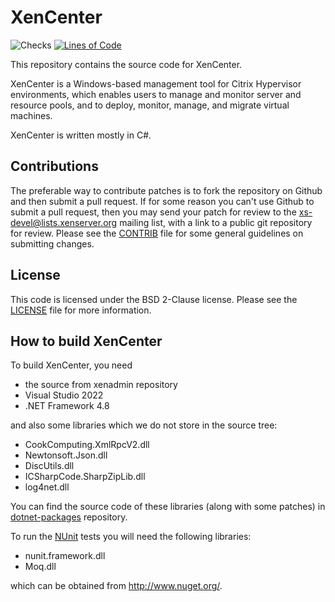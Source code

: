 XenCenter
=========

![Checks](https://github.com/xenserver/xenadmin/actions/workflows/main.yml/badge.svg)
[![Lines of Code](https://tokei.rs/b1/github/xenserver/xenadmin)](https://github.com/xenserver/xenadmin)

This repository contains the source code for XenCenter.

XenCenter is a Windows-based management tool for Citrix Hypervisor environments,
which enables users to manage and monitor server and resource pools,
and to deploy, monitor, manage, and migrate virtual machines.

XenCenter is written mostly in C#.

Contributions
-------------

The preferable way to contribute patches is to fork the repository on Github and
then submit a pull request. If for some reason you can't use Github to submit a
pull request, then you may send your patch for review to the
xs-devel@lists.xenserver.org mailing list, with a link to a public git repository
for review. Please see the [CONTRIB](CONTRIB) file for some general guidelines
on submitting changes.

License
-------

This code is licensed under the BSD 2-Clause license. Please see the
[LICENSE](LICENSE) file for more information.

How to build XenCenter
----------------------

To build XenCenter, you need

* the source from xenadmin repository
* Visual Studio 2022
* .NET Framework 4.8

and also some libraries which we do not store in the source tree:

* CookComputing.XmlRpcV2.dll
* Newtonsoft.Json.dll
* DiscUtils.dll
* ICSharpCode.SharpZipLib.dll
* log4net.dll

You can find the source code of these libraries (along with some patches) in
[dotnet-packages](https://github.com/xenserver/dotnet-packages) repository.

To run the [NUnit](http://www.nunit.org/) tests you will need the following libraries:

* nunit.framework.dll
* Moq.dll

which can be obtained from <http://www.nuget.org/>.
